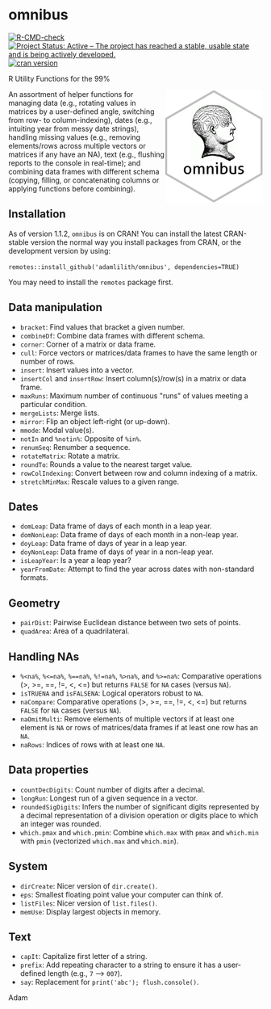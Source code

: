# omnibus

<!-- badges: start -->

[![R-CMD-check](https://github.com/adamlilith/omnibus/workflows/R-CMD-check/badge.svg)](https://github.com/adamlilith/omnibus/actions)
[![Project Status: Active – The project has reached a stable, usable state and is being actively developed.](https://www.repostatus.org/badges/latest/active.svg)](https://www.repostatus.org/#active)
[![cran version](https://www.r-pkg.org/badges/version/omnibus)](https://cran.r-project.org/package=omnibus)

<!-- badges: end -->


R Utility Functions for the 99%

<img align="right" src="omnibus.png" height="223"/>

An assortment of helper functions for managing data (e.g., rotating values in matrices by a user-defined angle, switching from row- to column-indexing), dates (e.g., intuiting year from messy date strings), handling missing values (e.g., removing elements/rows across multiple vectors or matrices if any have an NA), text (e.g., flushing reports to the console in real-time); and combining data frames with different schema (copying, filling, or concatenating columns or applying functions before combining).

## Installation ##
As of version 1.1.2, `omnibus` is on CRAN! You can install the latest CRAN-stable version the normal way you install packages from CRAN, or the development version by using:

`remotes::install_github('adamlilith/omnibus', dependencies=TRUE)`

You may need to install the `remotes` package first.

## Data manipulation ##
* `bracket`: Find values that bracket a given number.
* `combineDf`: Combine data frames with different schema.
* `corner`: Corner of a matrix or data frame.
* `cull`: Force vectors or matrices/data frames to have the same length or number of rows.
* `insert`: Insert values into a vector.
* `insertCol` and `insertRow`: Insert column(s)/row(s) in a matrix or data frame.
* `maxRuns`: Maximum number of continuous "runs" of values meeting a particular condition.
* `mergeLists`: Merge lists.
* `mirror`: Flip an object left-right (or up-down).
* `mmode`: Modal value(s).
* `notIn` and `%notin%`: Opposite of `%in%`.
* `renumSeq`: Renumber a sequence.
* `rotateMatrix`: Rotate a matrix.
* `roundTo`: Rounds a value to the nearest target value.
* `rowColIndexing`: Convert between row and column indexing of a matrix.
* `stretchMinMax`: Rescale values to a given range.

## Dates ##
* `domLeap`: Data frame of days of each month in a leap year.
* `domNonLeap`: Data frame of days of each month in a non-leap year.
* `doyLeap`: Data frame of days of year in a leap year.
* `doyNonLeap`: Data frame of days of year in a non-leap year.
* `isLeapYear`: Is a year a leap year?
* `yearFromDate`: Attempt to find the year across dates with non-standard formats.

## Geometry ##
* `pairDist`: Pairwise Euclidean distance between two sets of points.
* `quadArea`: Area of a quadrilateral.

## Handling NAs
* `%<na%`, `%<=na%`, `%==na%`, `%!=na%`, `%>na%`, and `%>=na%`: Comparative operations (>, >=, ==, !=, <, <=) but returns `FALSE` for `NA` cases (versus `NA`).
* `isTRUENA` and `isFALSENA`: Logical operators robust to `NA`.
* `naCompare`: Comparative operations (>, >=, ==, !=, <, <=) but returns `FALSE` for `NA` cases (versus `NA`).
* `naOmitMulti`: Remove elements of multiple vectors if at least one element is `NA` or rows of matrices/data frames if at least one row has an `NA`.
* `naRows`: Indices of rows with at least one `NA`.

## Data properties ##
* `countDecDigits`: Count number of digits after a decimal.
* `longRun`: Longest run of a given sequence in a vector.
* `roundedSigDigits`: Infers the number of significant digits represented by a decimal representation of a division operation or digits place to which an integer was rounded.
* `which.pmax` and `which.pmin`: Combine `which.max` with `pmax` and `which.min` with `pmin` (vectorized `which.max` and `which.min`).

## System ##
* `dirCreate`: Nicer version of `dir.create()`.
* `eps`: Smallest floating point value your computer can think of.
* `listFiles`: Nicer version of `list.files()`.
* `memUse`: Display largest objects in memory.

## Text ##
* `capIt`: Capitalize first letter of a string.
* `prefix`: Add repeating character to a string to ensure it has a user-defined length (e.g., `7` --> `007`).
* `say`: Replacement for `print('abc'); flush.console()`.

Adam
